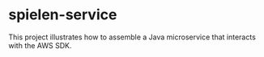 # spielen-service
This project illustrates how to assemble a Java microservice that interacts with the AWS SDK.

